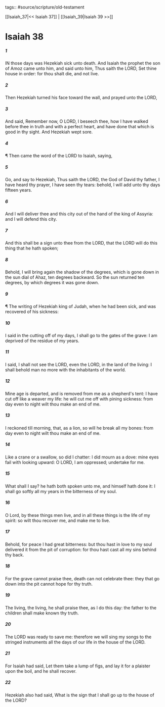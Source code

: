 tags:: #source/scripture/old-testament

[[Isaiah_37|<< Isaiah 37]] | [[Isaiah_39|Isaiah 39 >>]]

# Isaiah 38

##### 1

IN those days was Hezekiah sick unto death. And Isaiah the prophet the son of Amoz came unto him, and said unto him, Thus saith the LORD, Set thine house in order: for thou shalt die, and not live.

##### 2

Then Hezekiah turned his face toward the wall, and prayed unto the LORD,

##### 3

And said, Remember now, O LORD, I beseech thee, how I have walked before thee in truth and with a perfect heart, and have done that which is good in thy sight. And Hezekiah wept sore.

##### 4

¶ Then came the word of the LORD to Isaiah, saying,

##### 5

Go, and say to Hezekiah, Thus saith the LORD, the God of David thy father, I have heard thy prayer, I have seen thy tears: behold, I will add unto thy days fifteen years.

##### 6

And I will deliver thee and this city out of the hand of the king of Assyria: and I will defend this city.

##### 7

And this shall be a sign unto thee from the LORD, that the LORD will do this thing that he hath spoken;

##### 8

Behold, I will bring again the shadow of the degrees, which is gone down in the sun dial of Ahaz, ten degrees backward. So the sun returned ten degrees, by which degrees it was gone down.

##### 9

¶ The writing of Hezekiah king of Judah, when he had been sick, and was recovered of his sickness:

##### 10

I said in the cutting off of my days, I shall go to the gates of the grave: I am deprived of the residue of my years.

##### 11

I said, I shall not see the LORD, even the LORD, in the land of the living: I shall behold man no more with the inhabitants of the world.

##### 12

Mine age is departed, and is removed from me as a shepherd's tent: I have cut off like a weaver my life: he will cut me off with pining sickness: from day even to night wilt thou make an end of me.

##### 13

I reckoned till morning, that, as a lion, so will he break all my bones: from day even to night wilt thou make an end of me.

##### 14

Like a crane or a swallow, so did I chatter: I did mourn as a dove: mine eyes fail with looking upward: O LORD, I am oppressed; undertake for me.

##### 15

What shall I say? he hath both spoken unto me, and himself hath done it: I shall go softly all my years in the bitterness of my soul.

##### 16

O Lord, by these things men live, and in all these things is the life of my spirit: so wilt thou recover me, and make me to live.

##### 17

Behold, for peace I had great bitterness: but thou hast in love to my soul delivered it from the pit of corruption: for thou hast cast all my sins behind thy back.

##### 18

For the grave cannot praise thee, death can not celebrate thee: they that go down into the pit cannot hope for thy truth.

##### 19

The living, the living, he shall praise thee, as I do this day: the father to the children shall make known thy truth.

##### 20

The LORD was ready to save me: therefore we will sing my songs to the stringed instruments all the days of our life in the house of the LORD.

##### 21

For Isaiah had said, Let them take a lump of figs, and lay it for a plaister upon the boil, and he shall recover.

##### 22

Hezekiah also had said, What is the sign that I shall go up to the house of the LORD?
